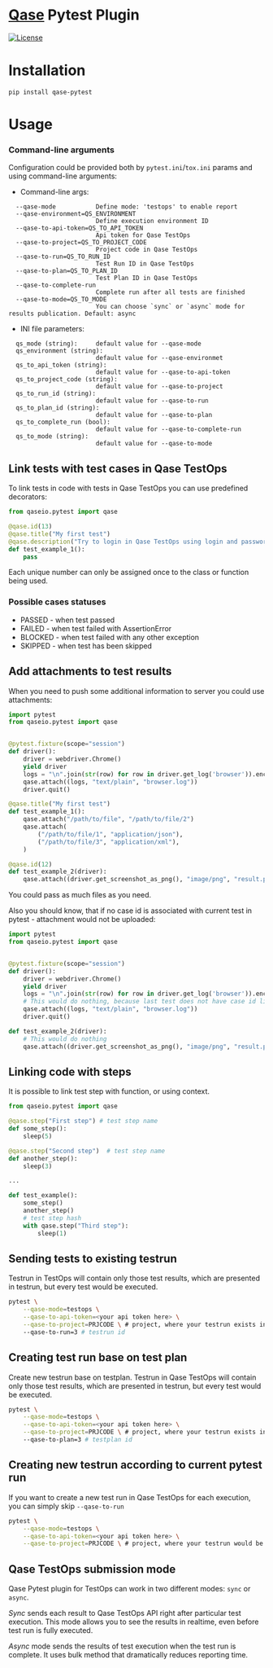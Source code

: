 # [Qase](https://qase.io) Pytest Plugin

[![License](https://lxgaming.github.io/badges/License-Apache%202.0-blue.svg)](https://www.apache.org/licenses/LICENSE-2.0)

# Installation

```
pip install qase-pytest
```

# Usage

### Command-line arguments
Configuration could be provided both by `pytest.ini`/`tox.ini` params
and using command-line arguments:

* Command-line args:
```
  --qase-mode           Define mode: 'testops' to enable report
  --qase-environment=QS_ENVIRONMENT
                        Define execution environment ID
  --qase-to-api-token=QS_TO_API_TOKEN
                        Api token for Qase TestOps
  --qase-to-project=QS_TO_PROJECT_CODE
                        Project code in Qase TestOps
  --qase-to-run=QS_TO_RUN_ID
                        Test Run ID in Qase TestOps
  --qase-to-plan=QS_TO_PLAN_ID
                        Test Plan ID in Qase TestOps
  --qase-to-complete-run
                        Complete run after all tests are finished
  --qase-to-mode=QS_TO_MODE
                        You can choose `sync` or `async` mode for results publication. Default: async
```

* INI file parameters:

```
  qs_mode (string):     default value for --qase-mode
  qs_environment (string):
                        default value for --qase-environmet
  qs_to_api_token (string):
                        default value for --qase-to-api-token
  qs_to_project_code (string):
                        default value for --qase-to-project
  qs_to_run_id (string):
                        default value for --qase-to-run
  qs_to_plan_id (string):
                        default value for --qase-to-plan
  qs_to_complete_run (bool):
                        default value for --qase-to-complete-run
  qs_to_mode (string):
                        default value for --qase-to-mode
```

## Link tests with test cases in Qase TestOps

To link tests in code with tests in Qase TestOps you can use predefined decorators:

```python
from qaseio.pytest import qase

@qase.id(13)
@qase.title("My first test")
@qase.description("Try to login in Qase TestOps using login and password")
def test_example_1():
    pass
```

Each unique number can only be assigned once to the class or function being used.

### Possible cases statuses

- PASSED - when test passed
- FAILED - when test failed with AssertionError
- BLOCKED - when test failed with any other exception
- SKIPPED - when test has been skipped

## Add attachments to test results

When you need to push some additional information to server you could use
attachments:

```python
import pytest
from qaseio.pytest import qase


@pytest.fixture(scope="session")
def driver():
    driver = webdriver.Chrome()
    yield driver
    logs = "\n".join(str(row) for row in driver.get_log('browser')).encode('utf-8')
    qase.attach((logs, "text/plain", "browser.log"))
    driver.quit()

@qase.title("My first test")
def test_example_1():
    qase.attach("/path/to/file", "/path/to/file/2")
    qase.attach(
        ("/path/to/file/1", "application/json"),
        ("/path/to/file/3", "application/xml"),
    )

@qase.id(12)
def test_example_2(driver):
    qase.attach((driver.get_screenshot_as_png(), "image/png", "result.png"))
```

You could pass as much files as you need.

Also you should know, that if no case id is associated with current test in
pytest - attachment would not be uploaded:

```python
import pytest
from qaseio.pytest import qase


@pytest.fixture(scope="session")
def driver():
    driver = webdriver.Chrome()
    yield driver
    logs = "\n".join(str(row) for row in driver.get_log('browser')).encode('utf-8')
    # This would do nothing, because last test does not have case id link
    qase.attach((logs, "text/plain", "browser.log"))
    driver.quit()

def test_example_2(driver):
    # This would do nothing
    qase.attach((driver.get_screenshot_as_png(), "image/png", "result.png"))
```

## Linking code with steps

It is possible to link test step with function, or using context.

```python
from qaseio.pytest import qase

@qase.step("First step") # test step name
def some_step():
    sleep(5)

@qase.step("Second step")  # test step name
def another_step():
    sleep(3)

...

def test_example():
    some_step()
    another_step()
    # test step hash
    with qase.step("Third step"):
        sleep(1)
```

## Sending tests to existing testrun

Testrun in TestOps will contain only those test results, which are presented in testrun,
but every test would be executed.

```bash
pytest \
    --qase-mode=testops \
    --qase-to-api-token=<your api token here> \
    --qase-to-project=PRJCODE \ # project, where your testrun exists in
    --qase-to-run=3 # testrun id
```

## Creating test run base on test plan

Create new testrun base on testplan. Testrun in Qase TestOps will contain only those
test results, which are presented in testrun, but every test would be executed.

```bash
pytest \
    --qase-mode=testops \
    --qase-to-api-token=<your api token here> \
    --qase-to-project=PRJCODE \ # project, where your testrun exists in
    --qase-to-plan=3 # testplan id
```

## Creating new testrun according to current pytest run

If you want to create a new test run in Qase TestOps for each execution, you can simply skip `--qase-to-run`

```bash
pytest \
    --qase-mode=testops \
    --qase-to-api-token=<your api token here> \
    --qase-to-project=PRJCODE \ # project, where your testrun would be created
```

## Qase TestOps submission mode

Qase Pytest plugin for TestOps can work in two different modes: `sync` or `async`. 

*Sync* sends each result to Qase TestOps API right after particular test execution. This mode allows you to see the results in realtime, even before test run is fully executed. 

*Async* mode sends the results of test execution when the test run is complete. It uses bulk method that dramatically reduces reporting time.
